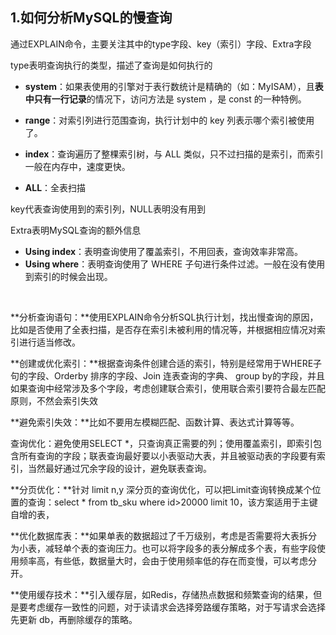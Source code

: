 ## 1.如何分析MySQL的慢查询

通过EXPLAIN命令，主要关注其中的type字段、key（索引）字段、Extra字段

type表明查询执行的类型，描述了查询是如何执行的

- **system**：如果表使用的引擎对于表行数统计是精确的（如：MyISAM），且**表中只有一行记录**的情况下，访问方法是 system ，是 const 的一种特例。
- **range**：对索引列进行范围查询，执行计划中的 key 列表示哪个索引被使用了。

- **index**：查询遍历了整棵索引树，与 ALL 类似，只不过扫描的是索引，而索引一般在内存中，速度更快。
- **ALL**：全表扫描

key代表查询使用到的索引列，NULL表明没有用到

Extra表明MySQL查询的额外信息

- **Using index**：表明查询使用了覆盖索引，不用回表，查询效率非常高。
- **Using where**：表明查询使用了 WHERE 子句进行条件过滤。一般在没有使用到索引的时候会出现。

​	

**分析查询语句：**使用EXPLAIN命令分析SQL执行计划，找出慢查询的原因，比如是否使用了全表扫描，是否存在索引未被利用的情况等，并根据相应情况对索引进行适当修改。

**创建或优化索引：**根据查询条件创建合适的索引，特别是经常用于WHERE子句的字段、Orderby 排序的字段、Join 连表查询的字典、 group by的字段，并且如果查询中经常涉及多个字段，考虑创建联合索引，使用联合索引要符合最左匹配原则，不然会索引失效

**避免索引失效：**比如不要用左模糊匹配、函数计算、表达式计算等等。 

查询优化：避免使用SELECT *，只查询真正需要的列；使用覆盖索引，即索引包含所有查询的字段；联表查询最好要以小表驱动大表，并且被驱动表的字段要有索引，当然最好通过冗余字段的设计，避免联表查询。 

**分页优化：**针对 limit n,y 深分页的查询优化，可以把Limit查询转换成某个位置的查询：select * from tb_sku where id>20000 limit 10，该方案适用于主键自增的表，

**优化数据库表：**如果单表的数据超过了千万级别，考虑是否需要将大表拆分为小表，减轻单个表的查询压力。也可以将字段多的表分解成多个表，有些字段使用频率高，有些低，数据量大时，会由于使用频率低的存在而变慢，可以考虑分开。

**使用缓存技术：**引入缓存层，如Redis，存储热点数据和频繁查询的结果，但是要考虑缓存一致性的问题，对于读请求会选择旁路缓存策略，对于写请求会选择先更新 db，再删除缓存的策略。